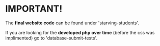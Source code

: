 <h1>IMPORTANT!</h1>

The <strong>final website code</strong> can be found under 'starving-students'.

If you are looking for the <strong>developed php over time</strong> (before the css was implimented) go to 'database-submit-tests'.
